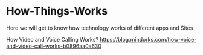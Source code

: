 # How-Things-Works
Here we will get to know how technology works of different apps and Sites

How Video and Voice Calling Works?
https://blog.mindorks.com/how-voice-and-video-call-works-b0896aa0a630
